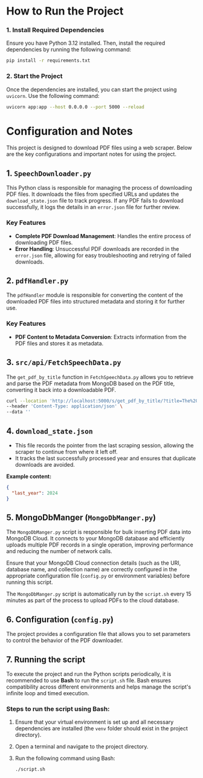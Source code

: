 # How to Run the Project

### 1. Install Required Dependencies

Ensure you have Python 3.12 installed. Then, install the required dependencies by running the following command:

```bash
pip install -r requirements.txt
```

### 2. Start the Project

Once the dependencies are installed, you can start the project using `uvicorn`. Use the following command:

```bash
uvicorn app:app --host 0.0.0.0 --port 5000 --reload
```

# Configuration and Notes

This project is designed to download PDF files using a web scraper. Below are the key configurations and important notes for using the project.


## 1. `SpeechDownloader.py`

This Python class is responsible for managing the process of downloading PDF files. It downloads the files from specified URLs and updates the `download_state.json` file to track progress. If any PDF fails to download successfully, it logs the details in an `error.json` file for further review.

### Key Features

- **Complete PDF Download Management**: Handles the entire process of downloading PDF files.
- **Error Handling**: Unsuccessful PDF downloads are recorded in the `error.json` file, allowing for easy troubleshooting and retrying of failed downloads.



## 2. `pdfHandler.py`

The `pdfHandler` module is responsible for converting the content of the downloaded PDF files into structured metadata and storing it for further use.

### Key Features

- **PDF Content to Metadata Conversion**: Extracts information from the PDF files and stores it as metadata.

## 3. `src/api/FetchSpeechData.py`

The `get_pdf_by_title` function in `FetchSpeechData.py` allows you to retrieve and parse the PDF metadata from MongoDB based on the PDF title, converting it back into a downloadable PDF.

```bash
curl --location 'http://localhost:5000/s/get_pdf_by_title/?title=The%20Economic%20Outlook%20and%20Monetary%20Policy' \
--header 'Content-Type: application/json' \
--data ''
```
## 4. `download_state.json`

- This file records the pointer from the last scraping session, allowing the scraper to continue from where it left off.
- It tracks the last successfully processed year and ensures that duplicate downloads are avoided.

**Example content:**

```json
{
  "last_year": 2024
}

```
## 5. MongoDbManger (`MongoDbManger.py`)

The `MongoDbManger.py` script is responsible for bulk inserting PDF data into MongoDB Cloud. It connects to your MongoDB database and efficiently uploads multiple PDF records in a single operation, improving performance and reducing the number of network calls.

Ensure that your MongoDB Cloud connection details (such as the URI, database name, and collection name) are correctly configured in the appropriate configuration file (`config.py` or environment variables) before running this script.

The `MongoDbManger.py` script is automatically run by the `script.sh` every 15 minutes as part of the process to upload PDFs to the cloud database.


## 6. Configuration (`config.py`)

The project provides a configuration file that allows you to set parameters to control the behavior of the PDF downloader.

## 7. Running the script

To execute the project and run the Python scripts periodically, it is recommended to use **Bash** to run the `script.sh` file. Bash ensures compatibility across different environments and helps manage the script's infinite loop and timed execution.

### Steps to run the script using Bash:

1. Ensure that your virtual environment is set up and all necessary dependencies are installed (the `venv` folder should exist in the project directory).
2. Open a terminal and navigate to the project directory.
3. Run the following command using Bash:

   ```bash
   ./script.sh
   ```
   
   


